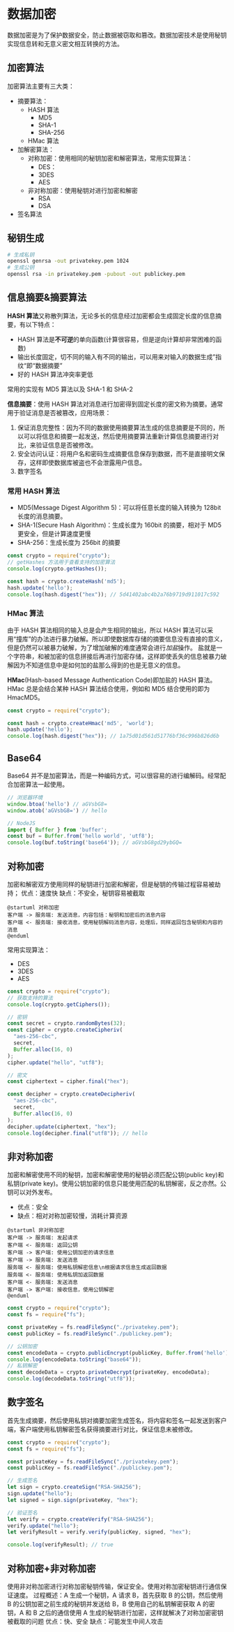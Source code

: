 # 数据加密

数据加密是为了保护数据安全，防止数据被窃取和篡改。数据加密技术是使用秘钥实现信息转和无意义密文相互转换的方法。

## 加密算法

加密算法主要有三大类：

- 摘要算法：
  - HASH 算法
    - MD5
    - SHA-1
    - SHA-256
  - HMac 算法
- 加解密算法：
  - 对称加密：使用相同的秘钥加密和解密算法，常用实现算法：
    - DES：
    - 3DES
    - AES
  - 非对称加密：使用秘钥对进行加密和解密
    - RSA
    - DSA
- 签名算法

## 秘钥生成

```sh
# 生成私钥
openssl genrsa -out privatekey.pem 1024
# 生成公钥
openssl rsa -in privatekey.pem -pubout -out publickey.pem
```

## 信息摘要&摘要算法

**HASH 算法**又称散列算法，无论多长的信息经过加密都会生成固定长度的信息摘要，有以下特点：

- HASH 算法是**不可逆**的单向函数(计算很容易，但是逆向计算却非常困难的函数)
- 输出长度固定，切不同的输入有不同的输出，可以用来对输入的数据生成”指纹“即“数据摘要”
- 好的 HASH 算法冲突率更低

常用的实现有 MD5 算法以及 SHA-1 和 SHA-2

**信息摘要**：使用 HASH 算法对消息进行加密得到固定长度的密文称为摘要。通常用于验证消息是否被篡改，应用场景：

1. 保证消息完整性：因为不同的数据使用摘要算法生成的信息摘要是不同的，所以可以将信息和摘要一起发送，然后使用摘要算法重新计算信息摘要进行对比，来验证信息是否被修改。
2. 安全访问认证：将用户名和密码生成摘要信息保存到数据，而不是直接明文保存，这样即使数据库被盗也不会泄露用户信息。
3. 数字签名

### 常用 HASH 算法

- MD5(Message Digest Algorithm 5)：可以将任意长度的输入转换为 128bit 长度的消息摘要。
- SHA-1(Secure Hash Algorithm)：生成长度为 160bit 的摘要，相对于 MD5 更安全，但是计算速度更慢
- SHA-256：生成长度为 256bit 的摘要

```JavaScript
const crypto = require("crypto");
// getHashes 方法用于查看支持的加密算法
console.log(crypto.getHashes());

const hash = crypto.createHash('md5');
hash.update('hello');
console.log(hash.digest("hex")); // 5d41402abc4b2a76b9719d911017c592
```

### HMac 算法

由于 HASH 算法相同的输入总是会产生相同的输出，所以 HASH 算法可以采用“撞库”的办法进行暴力破解。所以即使数据库存储的摘要信息没有直接的意义，但是仍然可以被暴力破解，为了增加破解的难度通常会进行*加盐*操作。
盐就是一个字符串，和被加密的信息拼接后再进行加密存储，这样即使丢失的信息被暴力破解因为不知道信息中是如何加的盐那么得到的也是无意义的信息。

**HMac**(Hash-based Message Authentication Code)即加盐的 HASH 算法。HMac 总是会结合某种 HASH 算法结合使用，例如和 MD5 结合使用的即为 HmacMD5。

```JavaScript
const crypto = require("crypto");

const hash = crypto.createHmac('md5', 'world');
hash.update('hello');
console.log(hash.digest("hex")); // 1a75d01d561d51776bf36c996b826d6b
```

## Base64

Base64 并不是加密算法，而是一种编码方式，可以很容易的进行编解码。经常配合加密算法一起使用。

```JavaScript
// 浏览器环境
window.btoa('hello') // aGVsbG8=
window.atob('aGVsbG8=') // hello

// NodeJS
import { Buffer } from 'buffer';
const buf = Buffer.from('hello world', 'utf8');
console.log(buf.toString('base64')); // aGVsbG8gd29ybGQ=
```

## 对称加密

加密和解密双方使用同样的秘钥进行加密和解密，但是秘钥的传输过程容易被劫持；
优点：速度快
缺点：不安全，秘钥容易被截取

```plantuml
@startuml 对称加密
客户端 -> 服务端: 发送消息，内容包括：秘钥和加密后的消息内容
客户端 <- 服务端: 接收消息，使用秘钥解码消息内容，处理后，同样返回包含秘钥和内容的消息
@enduml
```

常用实现算法：

- DES
- 3DES
- AES

```JavaScript
const crypto = require("crypto");
// 获取支持的算法
console.log(crypto.getCiphers());

// 密钥
const secret = crypto.randomBytes(32);
const cipher = crypto.createCipheriv(
  "aes-256-cbc",
  secret,
  Buffer.alloc(16, 0)
);
cipher.update("hello", "utf8");

// 密文
const ciphertext = cipher.final("hex");

const decipher = crypto.createDecipheriv(
  "aes-256-cbc",
  secret,
  Buffer.alloc(16, 0)
);
decipher.update(ciphertext, "hex");
console.log(decipher.final("utf8")); // hello
```

## 非对称加密

加密和解密使用不同的秘钥，加密和解密使用的秘钥必须匹配公钥(public key)和私钥(private key)。使用公钥加密的信息只能使用匹配的私钥解密，反之亦然。公钥可以对外发布。

- 优点：安全
- 缺点：相对对称加密较慢，消耗计算资源

```plantuml
@startuml 非对称加密
客户端 -> 服务端: 发起请求
客户端 <- 服务端: 返回公钥
客户端 -> 客户端: 使用公钥加密的请求信息
客户端 -> 服务端: 发送消息
服务端 <- 服务端: 使用私钥解密信息\n根据请求信息生成返回数据
服务端 <- 服务端: 使用私钥加返回数据
客户端 <- 服务端: 发送消息
客户端 -> 客户端: 接收信息，使用公钥解密
@enduml
```

```JavaScript
const crypto = require("crypto");
const fs = require("fs");

const privateKey = fs.readFileSync("./privatekey.pem");
const publicKey = fs.readFileSync("./publickey.pem");

// 公钥加密
const encodeData = crypto.publicEncrypt(publicKey, Buffer.from('hello'));
console.log(encodeData.toString("base64"));
// 私钥解密
const decodeData = crypto.privateDecrypt(privateKey, encodeData);
console.log(decodeData.toString("utf8"));
```

## 数字签名

首先生成摘要，然后使用私钥对摘要加密生成签名，将内容和签名一起发送到客户端，客户端使用私钥解密签名获得摘要进行对比，保证信息未被修改。

```JavaScript
const crypto = require("crypto");
const fs = require("fs");

const privateKey = fs.readFileSync("./privatekey.pem");
const publicKey = fs.readFileSync("./publickey.pem");

// 生成签名
let sign = crypto.createSign("RSA-SHA256");
sign.update("hello");
let signed = sign.sign(privateKey, "hex");

// 验证签名
let verify = crypto.createVerify("RSA-SHA256");
verify.update("hello");
let verifyResult = verify.verify(publicKey, signed, "hex");

console.log(verifyResult); // true
```

## 对称加密+非对称加密

使用非对称加密进行对称加密秘钥传输，保证安全。使用对称加密秘钥进行通信保证速度。
过程概述：A 生成一个秘钥，A 请求 B，首先获取 B 的公钥，然后使用 B 的公钥加密之前生成的秘钥并发送给 B，B 使用自己的私钥解密获取 A 的密钥，A 和 B 之后的通信使用 A 生成的秘钥进行加密，这样就解决了对称加密密钥被截取的问题
优点：快、安全
缺点：可能发生中间人攻击
